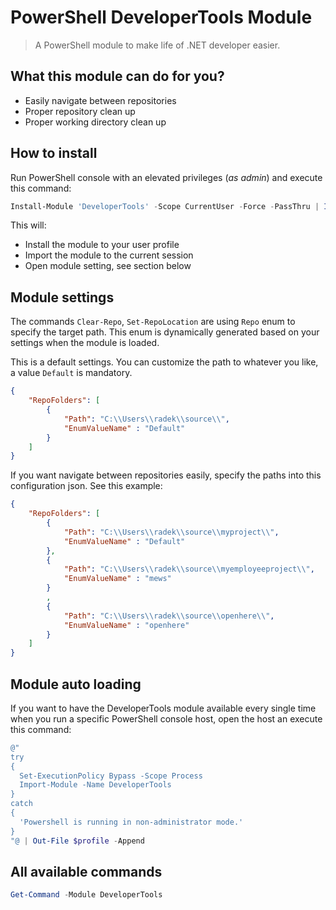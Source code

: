 # PowerShell DeveloperTools Module

> A PowerShell module to make life of .NET developer easier.

## What this module can do for you?

* Easily navigate between repositories
* Proper repository clean up
* Proper working directory clean up

## How to install

Run PowerShell console with an elevated privileges (_as admin_) and execute this command:

```powershell
Install-Module 'DeveloperTools' -Scope CurrentUser -Force -PassThru | Import-Module; Open-DevToolsConfiguration
```

This will:

* Install the module to your user profile
* Import the module to the current session
* Open module setting, see section below

## Module settings

The commands `Clear-Repo`, `Set-RepoLocation` are using `Repo` enum to specify the target path. This enum is dynamically generated based on your settings when the module is loaded.

This is a default settings. You can customize the path to whatever you like, a value `Default` is mandatory.

```json
{
    "RepoFolders": [
        {
            "Path": "C:\\Users\\radek\\source\\",
            "EnumValueName" : "Default"
        }
    ]
}
```

If you want navigate between repositories easily, specify the paths into this configuration json. See this example:

```json
{
    "RepoFolders": [
        {
            "Path": "C:\\Users\\radek\\source\\myproject\\",
            "EnumValueName" : "Default"
        },
        {
            "Path": "C:\\Users\\radek\\source\\myemployeeproject\\",
            "EnumValueName" : "mews"
        }
        ,
        {
            "Path": "C:\\Users\\radek\\source\\openhere\\",
            "EnumValueName" : "openhere"
        }
    ]
}
```

## Module auto loading

If you want to have the DeveloperTools module available every single time when you run a specific PowerShell console host, open the host an execute this command:

```powershell
@"
try
{
  Set-ExecutionPolicy Bypass -Scope Process
  Import-Module -Name DeveloperTools
}
catch
{
  'Powershell is running in non-administrator mode.'
}
"@ | Out-File $profile -Append
```

## All available commands

```powershell
Get-Command -Module DeveloperTools
```
